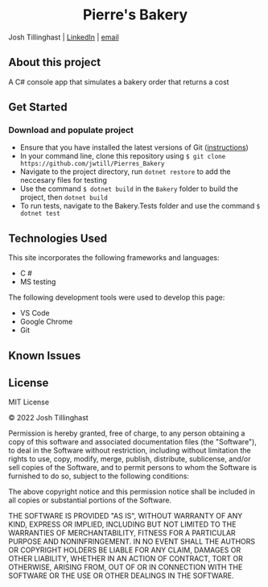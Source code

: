 <h1 align="center">Pierre's Bakery</h1>

Josh Tillinghast | [LinkedIn](https://www.linkedin.com/in/jwtill/) | [email](mailto:<jwtill@icloud.com>) 




## About this project
A C# console app that simulates a bakery order that returns a cost

## Get Started

### Download and populate project
- Ensure that you have installed the latest versions of Git ([instructions](https://github.com/git-guides/install-git)) 
- In your command line, clone this repository using `$ git clone https://github.com/jwtill/Pierres_Bakery`
- Navigate to the project directory, run `dotnet restore` to add the neccesary files for testing 
- Use the command `$ dotnet build` in the `Bakery` folder to build the project, then `dotnet build`
- To run tests, navigate to the Bakery.Tests folder and use the command `$ dotnet test` 


## Technologies Used

This site incorporates the following frameworks and languages:

- C #
- MS testing


The following development tools were used to develop this page:

- VS Code
- Google Chrome
- Git


## Known Issues


## License 

MIT License

© 2022 Josh Tillinghast

Permission is hereby granted, free of charge, to any person obtaining a copy
of this software and associated documentation files (the "Software"), to deal
in the Software without restriction, including without limitation the rights
to use, copy, modify, merge, publish, distribute, sublicense, and/or sell
copies of the Software, and to permit persons to whom the Software is
furnished to do so, subject to the following conditions:

The above copyright notice and this permission notice shall be included in all
copies or substantial portions of the Software.

THE SOFTWARE IS PROVIDED "AS IS", WITHOUT WARRANTY OF ANY KIND, EXPRESS OR
IMPLIED, INCLUDING BUT NOT LIMITED TO THE WARRANTIES OF MERCHANTABILITY,
FITNESS FOR A PARTICULAR PURPOSE AND NONINFRINGEMENT. IN NO EVENT SHALL THE
AUTHORS OR COPYRIGHT HOLDERS BE LIABLE FOR ANY CLAIM, DAMAGES OR OTHER
LIABILITY, WHETHER IN AN ACTION OF CONTRACT, TORT OR OTHERWISE, ARISING FROM,
OUT OF OR IN CONNECTION WITH THE SOFTWARE OR THE USE OR OTHER DEALINGS IN THE
SOFTWARE.
